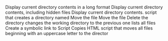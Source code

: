  Display current directory contents in a long format
Display current directory contents, including hidden files 
Display current directory contents.
script that creates a directory named 
Move the file
Move the file
Delete the directory
changes the working directory to the previous one
lists all files
Create a symbolic link to
Script Copies HTML
script that moves all files beginning with an uppercase letter to the director
